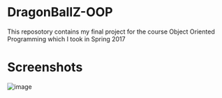 # DragonBallZ-OOP
This reposotory contains my final project for the course Object Oriented Programming which I took in Spring 2017

# Screenshots

![image](https://cloud.githubusercontent.com/assets/9053854/24495974/fbf2e0cc-1547-11e7-846c-25b5fac7f6b1.png)
